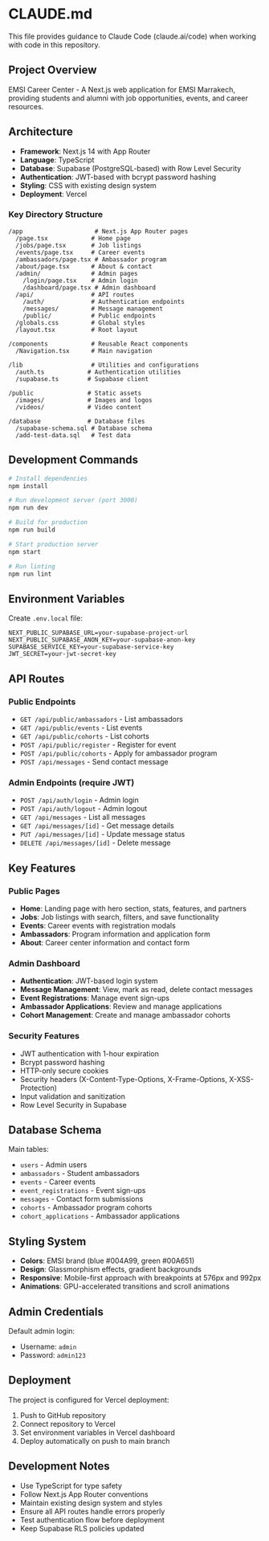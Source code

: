 # CLAUDE.md

This file provides guidance to Claude Code (claude.ai/code) when working with code in this repository.

## Project Overview

EMSI Career Center - A Next.js web application for EMSI Marrakech, providing students and alumni with job opportunities, events, and career resources.

## Architecture

- **Framework**: Next.js 14 with App Router
- **Language**: TypeScript
- **Database**: Supabase (PostgreSQL-based) with Row Level Security
- **Authentication**: JWT-based with bcrypt password hashing
- **Styling**: CSS with existing design system
- **Deployment**: Vercel

### Key Directory Structure
```
/app                    # Next.js App Router pages
  /page.tsx            # Home page
  /jobs/page.tsx       # Job listings
  /events/page.tsx     # Career events
  /ambassadors/page.tsx # Ambassador program
  /about/page.tsx      # About & contact
  /admin/              # Admin pages
    /login/page.tsx    # Admin login
    /dashboard/page.tsx # Admin dashboard
  /api/                # API routes
    /auth/             # Authentication endpoints
    /messages/         # Message management
    /public/           # Public endpoints
  /globals.css         # Global styles
  /layout.tsx          # Root layout

/components            # Reusable React components
  /Navigation.tsx      # Main navigation

/lib                   # Utilities and configurations
  /auth.ts            # Authentication utilities
  /supabase.ts        # Supabase client

/public               # Static assets
  /images/            # Images and logos
  /videos/            # Video content

/database             # Database files
  /supabase-schema.sql # Database schema
  /add-test-data.sql   # Test data
```

## Development Commands

```bash
# Install dependencies
npm install

# Run development server (port 3000)
npm run dev

# Build for production
npm run build

# Start production server
npm start

# Run linting
npm run lint
```

## Environment Variables

Create `.env.local` file:
```
NEXT_PUBLIC_SUPABASE_URL=your-supabase-project-url
NEXT_PUBLIC_SUPABASE_ANON_KEY=your-supabase-anon-key
SUPABASE_SERVICE_KEY=your-supabase-service-key
JWT_SECRET=your-jwt-secret-key
```

## API Routes

### Public Endpoints
- `GET /api/public/ambassadors` - List ambassadors
- `GET /api/public/events` - List events
- `GET /api/public/cohorts` - List cohorts
- `POST /api/public/register` - Register for event
- `POST /api/public/cohorts` - Apply for ambassador program
- `POST /api/messages` - Send contact message

### Admin Endpoints (require JWT)
- `POST /api/auth/login` - Admin login
- `POST /api/auth/logout` - Admin logout
- `GET /api/messages` - List all messages
- `GET /api/messages/[id]` - Get message details
- `PUT /api/messages/[id]` - Update message status
- `DELETE /api/messages/[id]` - Delete message

## Key Features

### Public Pages
- **Home**: Landing page with hero section, stats, features, and partners
- **Jobs**: Job listings with search, filters, and save functionality
- **Events**: Career events with registration modals
- **Ambassadors**: Program information and application form
- **About**: Career center information and contact form

### Admin Dashboard
- **Authentication**: JWT-based login system
- **Message Management**: View, mark as read, delete contact messages
- **Event Registrations**: Manage event sign-ups
- **Ambassador Applications**: Review and manage applications
- **Cohort Management**: Create and manage ambassador cohorts

### Security Features
- JWT authentication with 1-hour expiration
- Bcrypt password hashing
- HTTP-only secure cookies
- Security headers (X-Content-Type-Options, X-Frame-Options, X-XSS-Protection)
- Input validation and sanitization
- Row Level Security in Supabase

## Database Schema

Main tables:
- `users` - Admin users
- `ambassadors` - Student ambassadors
- `events` - Career events
- `event_registrations` - Event sign-ups
- `messages` - Contact form submissions
- `cohorts` - Ambassador program cohorts
- `cohort_applications` - Ambassador applications

## Styling System

- **Colors**: EMSI brand (blue #004A99, green #00A651)
- **Design**: Glassmorphism effects, gradient backgrounds
- **Responsive**: Mobile-first approach with breakpoints at 576px and 992px
- **Animations**: GPU-accelerated transitions and scroll animations

## Admin Credentials

Default admin login:
- Username: `admin`
- Password: `admin123`

## Deployment

The project is configured for Vercel deployment:
1. Push to GitHub repository
2. Connect repository to Vercel
3. Set environment variables in Vercel dashboard
4. Deploy automatically on push to main branch

## Development Notes

- Use TypeScript for type safety
- Follow Next.js App Router conventions
- Maintain existing design system and styles
- Ensure all API routes handle errors properly
- Test authentication flow before deployment
- Keep Supabase RLS policies updated